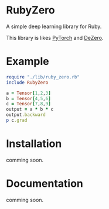 # RubyZero
A simple deep learning library for Ruby.

This library is likes [PyTorch](https://github.com/pytorch/pytorch) and [DeZero](https://github.com/oreilly-japan/deep-learning-from-scratch-3).

# Example
```ruby
require "./lib/ruby_zero.rb"
include RubyZero

a = Tensor[1,2,3]
b = Tensor[4,5,6]
c = Tensor[7,8,9]
output = a * b * c
output.backward
p c.grad
```

# Installation
comming soon.

# Documentation
comming soon.
